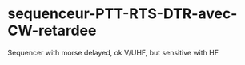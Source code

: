 # sequenceur-PTT-RTS-DTR-avec-CW-retardee
Sequencer with morse delayed, ok V/UHF, but sensitive with HF
